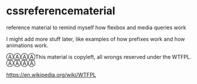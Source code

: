 # cssreferencematerial
reference material to remind myself how flexbox and media queries work

I might add more stuff later, like examples of how prefixes work and how animations work.

ⒶⒶⒶⒶThis material is copyleft, all wrongs reserved under the WTFPL. ⒶⒶⒶⒶ

https://en.wikipedia.org/wiki/WTFPL

